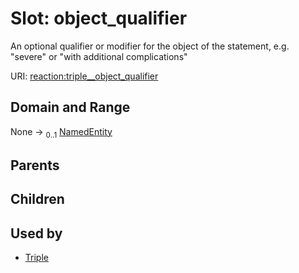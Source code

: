 
# Slot: object_qualifier


An optional qualifier or modifier for the object of the statement, e.g. "severe" or "with additional complications"

URI: [reaction:triple__object_qualifier](http://w3id.org/ontogpt/reaction/triple__object_qualifier)


## Domain and Range

None &#8594;  <sub>0..1</sub> [NamedEntity](NamedEntity.md)

## Parents


## Children


## Used by

 * [Triple](Triple.md)
